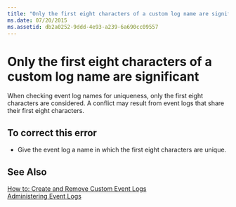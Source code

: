 ```yaml
---
title: "Only the first eight characters of a custom log name are significant"
ms.date: 07/20/2015
ms.assetid: db2a0252-9ddd-4e93-a239-6a690cc09557
---
```

# Only the first eight characters of a custom log name are significant
When checking event log names for uniqueness, only the first eight characters are considered. A conflict may result from event logs that share their first eight characters.  
  
## To correct this error  
  
- Give the event log a name in which the first eight characters are unique.  
  
## See Also  
 [How to: Create and Remove Custom Event Logs](http://msdn.microsoft.com/library/af9b7da0-80c7-46ac-b7f7-897063ddd503)  
 [Administering Event Logs](http://msdn.microsoft.com/library/35f53238-bdd2-417b-acd8-2fd9f7397f18)
